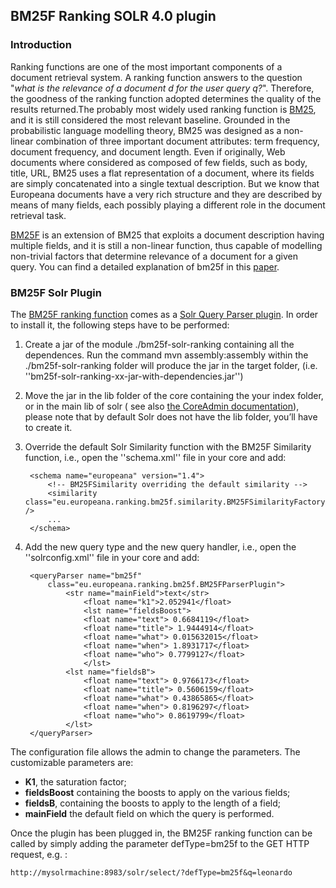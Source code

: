 ## BM25F Ranking SOLR 4.0 plugin 


### Introduction
Ranking functions are one of the most important components of a document retrieval system.  A ranking function answers to the question "*what is the relevance of a document d for the user query q?*". Therefore,  the goodness of the ranking function adopted determines the quality of the results returned.The probably most widely used ranking function is [BM25][bm25], and it is still considered the most relevant baseline. Grounded in the probabilistic language modelling theory, BM25 was designed  as a non-linear combination of three important document attributes: term frequency, document frequency, and document length. Even if originally, Web documents where considered as composed of few fields, such as body, title, URL, BM25 uses a flat representation of a document, where its fields are simply concatenated  into a single textual description. But we know that Europeana documents have a very rich structure and they are described by means of many fields, each possibly playing a different role in the document retrieval task.
  
[BM25F][bm25f] is an extension of BM25 that exploits a document description having multiple fields, and it is still a non-linear function, thus capable of modelling non-trivial factors that determine relevance of a document for a given query. You can find a detailed explanation of bm25f in this [paper](http://trec.nist.gov/pubs/trec13/papers/microsoft-cambridge.web.hard.pdf).

### BM25F Solr Plugin

The [BM25F ranking function][bm25f] comes as a [Solr Query Parser plugin][solr]. In order to install it, the following steps have to be performed: 

1. Create a jar of the module ./bm25f-solr-ranking containing all the dependences.  Run the command mvn assembly:assembly within the ./bm25f-solr-ranking folder will produce the jar in the target folder, (i.e. ''bm25f-solr-ranking-xx-jar-with-dependencies.jar'')

2. Move the jar in the lib folder of the core containing the your index folder, or in the main lib of solr ( see also [the CoreAdmin documentation][solr1]), please note that by default Solr does not have the lib folder, you’ll have to create it.
3. Override the default Solr Similarity function with the BM25F Similarity function, i.e., open the ''schema.xml'' file in your core and add: 

		<schema name="europeana" version="1.4">
			<!-- BM25FSimilarity overriding the default similarity -->
			<similarity class="eu.europeana.ranking.bm25f.similarity.BM25FSimilarityFactory" />
			...
		</schema>
    
4. Add the new query type and the new query handler, i.e., open the ''solrconfig.xml'' file in your core and add:
		
		<queryParser name="bm25f"
			class="eu.europeana.ranking.bm25f.BM25FParserPlugin">
				<str name="mainField">text</str>
					<float name="k1">2.052941</float>
					<lst name="fieldsBoost">
					<float name="text"> 0.6684119</float>
					<float name="title"> 1.9444914</float>
					<float name="what"> 0.015632015</float>
					<float name="when"> 1.8931717</float>
					<float name="who"> 0.7799127</float>
					</lst>
				<lst name="fieldsB">
					<float name="text"> 0.9766173</float>
					<float name="title"> 0.5606159</float>
					<float name="what"> 0.43865865</float>
					<float name="when"> 0.8196297</float>
					<float name="who"> 0.8619799</float>
				</lst>
		</queryParser>

The configuration file allows the admin to change the parameters. The customizable parameters are:
  * **K1**, the saturation factor;
  * **fieldsBoost**  containing the boosts to apply on the various fields;
  * **fieldsB**, containing the boosts to apply to the length of a field;
  * **mainField** the default field on which the query is performed.



Once the plugin has been plugged in, the BM25F ranking function can be called by simply adding the parameter defType=bm25f to the GET HTTP request, e.g. :

	http://mysolrmachine:8983/solr/select/?defType=bm25f&q=leonardo
  





[bm25]: http://dl.acm.org/citation.cfm?id=188561 "Some simple effective approximations to the 2-Poisson model for probabilistic weighted retrieval, SE Robertson, S Walker - SIGIR 1994"
[bm25f]: http://dl.acm.org/citation.cfm?id=1031181 "Simple BM25 extension to multiple weighted fields, S Robertson, H Zaragoza, M Taylor, CIKM 2004"
[bm25f2]: http://dl.acm.org/citation.cfm?id=1704810 "The Probabilistic Relevance Framework: BM25 and Beyond"
[solr]: http://wiki.apache.org/solr/SolrPlugins 
[solr1]: http://wiki.apache.org/solr/CoreAdmin


